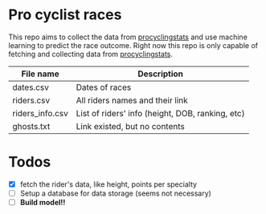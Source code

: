 # Pro cyclist races

This repo aims to collect the data from [procyclingstats](https://www.procyclingstats.com/rankings.php) and use machine learning to predict the race outcome.
Right now this repo is only capable of fetching and collecting data from [procyclingstats](https://www.procyclingstats.com/rankings.php).


| File name         | Description |
| ----------------- | ----------- |
| dates.csv         | Dates of races      |
| riders.csv        | All riders names and their link       |
| riders_info.csv   | List of riders' info (height, DOB, ranking, etc)       |
| ghosts.txt        | Link existed, but no contents      |


# Todos
- [x] fetch the rider's data, like height, points per specialty
- [ ] Setup a database for data storage (seems not necessary)
- [ ] **Build model!!**
